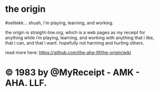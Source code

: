 # the origin

#selitekk... shush, i'm playing, learning, and working.

the origin is straight-line.org, which is a web pages as my receipt for anything while i’m playing, learning, and working with anything that i like, that i can, and that i want. hopefully not harming and hurting others.

read more here:
https://github.com/the-aha-llf/the-origin/wiki


# © 1983 by @MyReceipt - AMK - AHA. LLF.
